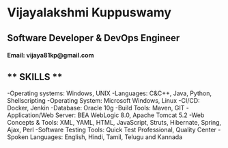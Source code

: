 <h1> Vijayalakshmi Kuppuswamy</h1>
<h2>Software Developer & DevOps Engineer</h2>
<h4>Email: vijaya81kp@gmail.com</h4>

<h2> ** SKILLS **</h2>
        -Operating systems: Windows, UNIX
        -Languages: C&C++, Java, Python, Shellscripting
        -Operating System: Microsoft Windows, Linux 
        -CI/CD: Docker, Jenkin
        -Database: Oracle 10g
        -Build Tools: Maven, GIT
        -Application/Web Server: BEA WebLogic 8.0, Apache Tomcat 5.2 
        -Web Concepts & Tools: XML, YAML, HTML, JavaScript, Struts, Hibernate, Spring, Ajax, Perl
        -Software Testing Tools: Quick Test Professional, Quality Center
        -Spoken Languages: English, Hindi, Tamil, Telugu and Kannada
